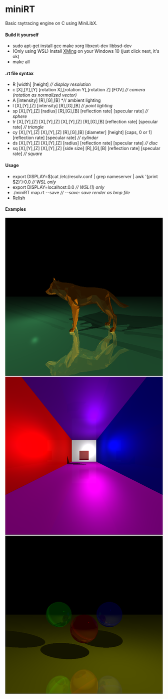 # miniRT  
Basic raytracing engine on C using MiniLibX.  

#### Build it yourself

- sudo apt-get install gcc make xorg libxext-dev libbsd-dev  
- (Only using WSL) Install [XMing](https://sourceforge.net/projects/xming/) on your Windows 10 (just click next, it's ok)  
- make all  

#### .rt file syntax

- R [width] [height] *// display resolution*  
- c [X],[Y],[Y] [rotation X],[rotation Y],[rotation Z] [FOV] *// camera (rotation as normalized vector)*  
- A [intensity] [R],[G],[B] *// ambient lighting  
- l [X],[Y],[Z] [intensity] [R],[G],[B] *// point lighting*  
- sp [X],[Y],[Z] [radius] [R],[G],[B] [reflection rate] [specular rate] *// sphere*  
- tr [X],[Y],[Z] [X],[Y],[Z] [X],[Y],[Z] [R],[G],[B] [reflection rate] [specular rate] *// triangle*  
- cy [X],[Y],[Z] [X],[Y],[Z] [R],[G],[B] [diameter] [height] [caps, 0 or 1] [reflection rate] [specular rate] *// cylinder*  
- ds [X],[Y],[Z] [X],[Y],[Z] [radius] [reflection rate] [specular rate] *// disc* 
- sq [X],[Y],[Z] [X],[Y],[Z] [side size] [R],[G],[B] [reflection rate] [specular rate] *// square*

#### Usage

- export DISPLAY=$(cat /etc/resolv.conf | grep nameserver | awk '{print $2}'):0.0 *// WSL only*  
- export DISPLAY=localhost:0.0 *// WSL(1) only*  
- ./miniRT map.rt --save *// --save: save render as bmp file*  
- Relish  

#### Examples

![WOLF render](https://github.com/awend0/miniRT/blob/master/screenshots/wolf.bmp?raw=true)
![Beautiful render](https://github.com/awend0/miniRT/blob/master/screenshots/room.bmp?raw=true)  
![Another render](https://github.com/awend0/miniRT/blob/master/screenshots/simple.bmp?raw=true)
